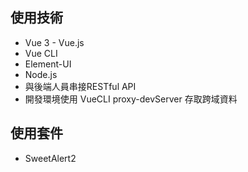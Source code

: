 ## 使用技術
  - Vue 3 - Vue.js
  - Vue CLI
  - Element-UI
  - Node.js
  - 與後端人員串接RESTful API 
  - 開發環境使用 VueCLI proxy-devServer 存取跨域資料

## 使用套件
  - SweetAlert2
